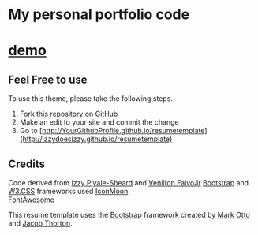 # My personal portfolio code
# [demo](https://colbyeagan.github.io/personalPortfolio/) 

## Feel Free to use

To use this theme, please take the following steps.
1. Fork this repository on GitHub
2. Make an edit to your site and commit the change
3. Go to [http://YourGithubProfile.github.io/resumetemplate](http://izzydoesizzy.github.io/resumetemplate)

## Credits

Code derived from [Izzy Piyale-Sheard](https://github.com/izzydoesizzy) and [Venilton FalvoJr](https://github.com/falvojr)
[Bootstrap](http://getbootstrap.com/) and [W3.CSS](https://www.w3schools.com/w3css/defaulT.asp) frameworks used
[IconMoon](https://icomoon.io/)  
[FontAwesome](http://fontawesome.io/)  

This resume template uses the [Bootstrap](http://getbootstrap.com/) framework created by [Mark Otto](https://twitter.com/mdo) and [Jacob Thorton](https://twitter.com/fat).
